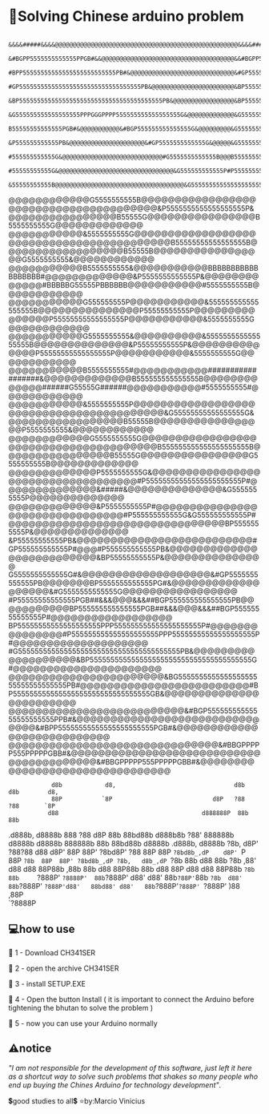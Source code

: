 # 👾Solving Chinese arduino problem



                                    &&&&#####&&&&@@@@@@@@@@@@@@@@@@@@@@@@@@@@@@@@@@@@@@@@@@@@@@@@@@@&&&&#####&&&@@@@@@@@@@@@@@@@@@@@@@@@@@@@@@@@@@@@@@
                              &#BGPP5555555555555PPGB#&&@@@@@@@@@@@@@@@@@@@@@@@@@@@@@@@@@@@@@&&#BGPP5555555555555PPGB#&@@@@@@@@@@@@@@&&@@@@@@@@@@@@@@@
                          #BPP55555555555555555555555555PB#&@@@@@@@@@@@@@@@@@@@@@@@@@@@@@&#GP55555555555555555555555555PGB#@@@@@@@@&#GBG#@@@@@@@@@@@@@
                       #GP5555555555555555555555555555555555PB&@@@@@@@@@@@@@@@@@@@@@@@&BP5555555555555555555555555555555555PG#@@@@@&#GBB#&@@@@@@@@@@@@
                    &BP5555555555555555555555555555555555555555PB&@@@@@@@@@@@@@@@@@&BP5555555555555555555555555555555555555555PB&@@@&&&&&@@@@@@@@@@@@@
                  &G555555555555555555PPPGGGPPPP555555555555555555G&@@@@@@@@@@@@@&G555555555555555555PPPPGGGPPP555555555555555555G&@@@@@@@@@@@@@@@@@@@
                 B55555555555555PGB#&@@@@@@@@@@@&#BGP555555555555555G&@@@@@@@@@&G555555555555555PGB#&@@@@@@@@@@@&#BGP55555555555555B@@@@@@@@@@@@@@@@@@
               &P555555555555PB&@@@@@@@@@@@@@@@@@@@@@&#GP5555555555555G&@@@@@&G5555555555555PG#&@@@@@@@@@@@@@@@@@@@@@&BP555555555555P&@@@@@@@@@@@@@@@@
              #555555555555G&@@@@@@@@@@@@@@@@@@@@@@@@@@@@#G5555555555555B@@@B5555555555555G#@@@@@@@@@@@@@@@@@@@@@@@@@@@@&G555555555555#@@@@@@@@@@@@@@@
            #55555555555G&@@@@@@@@@@@@@@@@@@@@@@@@@@@@@@@@&G555555555555P#P555555555555G&@@@@@@@@@@@@@@@@@@@@@@@@@@@@@@@@&P55555555555#@@@@@@@@@@@@@@
            &55555555555B@@@@@@@@@@@@@@@@@@@@@@@@@@@@@@@@@@@@&G55555555555555555555555G&@@@@@@@@@@@@@@&BBBBB#@@@@@@@@@@@@@@@B55555555555&@@@@@@@@@@@@@
@@@@@@@@@@@@G5555555555B@@@@@@@@@@@@@@@@@@@@@@@@@@@@@@@@@@@@@@@&P5555555555555555555P&@@@@@@@@@@@@@@@@B55555G@@@@@@@@@@@@@@@@B5555555555G@@@@@@@@@@@@@
@@@@@@@@@@@&5555555555G@@@@@@@@@@@@@@@@@@@@@@@@@@@@@@@@@@@@@@@@@@B55555555555555555B@@@@@@@@@@@@@@@@@@B55555B@@@@@@@@@@@@@@@@@G5555555555&@@@@@@@@@@@@
@@@@@@@@@@@B5555555555&@@@@@@@@@@@BBBBBBBBBBBBBBBBBB#@@@@@@@@@@@@@&P5555555555555P&@@@@@@@@@@@@@#BBBBBG55555PBBBBBB@@@@@@@@@@@#5555555555B@@@@@@@@@@@@
@@@@@@@@@@@G555555555P@@@@@@@@@@@&555555555555555555B@@@@@@@@@@@@@@@P55555555555P@@@@@@@@@@@@@@@P55555555555555555P@@@@@@@@@@@&5555555555G@@@@@@@@@@@@
@@@@@@@@@@@G5555555555&@@@@@@@@@@&555555555555555555B@@@@@@@@@@@@@@&P55555555555P&@@@@@@@@@@@@@@P55555555555555555P@@@@@@@@@@@&5555555555G@@@@@@@@@@@@
@@@@@@@@@@@B5555555555#@@@@@@@@@@@##################&@@@@@@@@@@@@@B555555555555555B@@@@@@@@@@@@@######G55555G######@@@@@@@@@@@#5555555555#@@@@@@@@@@@@
@@@@@@@@@@@&5555555555P@@@@@@@@@@@@@@@@@@@@@@@@@@@@@@@@@@@@@@@@@&G55555555555555555G&@@@@@@@@@@@@@@@@@B55555B@@@@@@@@@@@@@@@@@P5555555555&@@@@@@@@@@@@
@@@@@@@@@@@@G5555555555G@@@@@@@@@@@@@@@@@@@@@@@@@@@@@@@@@@@@@@@B555555555555555555555B@@@@@@@@@@@@@@@@B55555G@@@@@@@@@@@@@@@@G5555555555B@@@@@@@@@@@@@
@@@@@@@@@@@@@P5555555555G&@@@@@@@@@@@@@@@@@@@@@@@@@@@@@@@@@@@#P55555555555555555555555P#@@@@@@@@@@@@@@&#####&@@@@@@@@@@@@@@&G5555555555P@@@@@@@@@@@@@@
@@@@@@@@@@@@@&P5555555555P#@@@@@@@@@@@@@@@@@@@@@@@@@@@@@@@@#P555555555555G&G555555555555P#@@@@@@@@@@@@@@@@@@@@@@@@@@@@@@@@BP5555555555P&@@@@@@@@@@@@@@
              &P55555555555PB&@@@@@@@@@@@@@@@@@@@@@@@@@@#GP555555555555P#@@@#P555555555555PB&@@@@@@@@@@@@@@@@@@@@@@@@@@&BP55555555555P&@@@@@@@@@@@@@@@
                G5555555555555G#&@@@@@@@@@@@@@@@@@@@&#GP5555555555555PB@@@@@@@BP5555555555555PG#&@@@@@@@@@@@@@@@@@@@&#G5555555555555G@@@@@@@@@@@@@@@@@
                 #P55555555555555PGB##&&&@@@&&&##BGP555555555555555PB@@@@@@@@@@@BP555555555555555PGB##&&&@@@&&&##BGP55555555555555P#@@@@@@@@@@@@@@@@@@
                   BP55555555555555555555PPP555555555555555555555P#@@@@@@@@@@@@@@@#P555555555555555555555PPP55555555555555555555P#@@@@@@@@@@@@@@@@@@@@
                     #G555555555555555555555555555555555555555PB&@@@@@@@@@@@@@@@@@@@&BP555555555555555555555555555555555555555G#@@@@@@@@@@@@@@@@@@@@@@
@@@@@@@@@@@@@@@@@@@@@@@&BG555555555555555555555555555555555PB#@@@@@@@@@@@@@@@@@@@@@@@@@#BP555555555555555555555555555555555GB&@@@@@@@@@@@@@@@@@@@@@@@@
@@@@@@@@@@@@@@@@@@@@@@@@@@&#BGP55555555555555555555555PPB#&@@@@@@@@@@@@@@@@@@@@@@@@@@@@@@@&#BPP55555555555555555555555PGB#&@@@@@@@@@@@@@@@@@@@@@@@@@@@
@@@@@@@@@@@@@@@@@@@@@@@@@@@@@@@&#BBGPPPPP555PPPPPGBB#&@@@@@@@@@@@@@@@@@@@@@@@@@@@@@@@@@@@@@@@@@&#BBGPPPPP555PPPPPGBB#&@@@@@@@@@@@@@@@@@@@@@@@@@@@@@@@@

                d8b            d8,                                 d8b                         d8b        d8,                                  
                88P           `8P                            d8P   ?88                         ?88       `8P                                   
               d88                                        d888888P  88b                         88b                                           
.d888b, d8888b 888  ?88   d8P  88b  88bd88b  d888b8b        ?88'    888888b  d8888b     d8888b  888888b   88b  88bd88b  d8888b .d888b, d8888b
?8b,   d8P' ?88?88  d88  d8P'  88P  88P' ?8bd8P' ?88        88P     88P `?8bd8b_,dP    d8P' `P  88P `?8b  88P  88P' ?8bd8b_,dP ?8b,   d8b_,dP
  `?8b 88b  d88 88b ?8b ,88'  d88  d88   88P88b  ,88b       88b    d88   88P88b        88b     d88   88P d88  d88   88P88b       `?8b 88b    
`?888P' `?8888P'  88b`?888P'  d88' d88'   88b`?88P'`88b      `?8b  d88'   88b`?888P'    `?888P'd88'   88bd88' d88'   88b`?888P'`?888P' `?888P'
                                                    )88                                                                                                                                                                                                                     
                                                   ,88P                                                                                                                                                                                                                   
                                               `?8888P                                                                                        


                

## 💻how to use

🔹 1 - Download CH341SER

🔸 2 - open the archive CH341SER

🔹 3 - install SETUP.EXE

🔸 4 - Open the button Install ( it is important to connect the Arduino before tightening the bhutan to solve the problem )

🔹 5 - now you can use your Arduino normally

## ⚠️notice

*"I am not responsible for the development of this software, just left it here as a shortcut way to solve such problems that shakes so many people who end up buying the Chines Arduino for technology development"*.



💲good studies to all💲
⭐by:Marcio Vinicius

